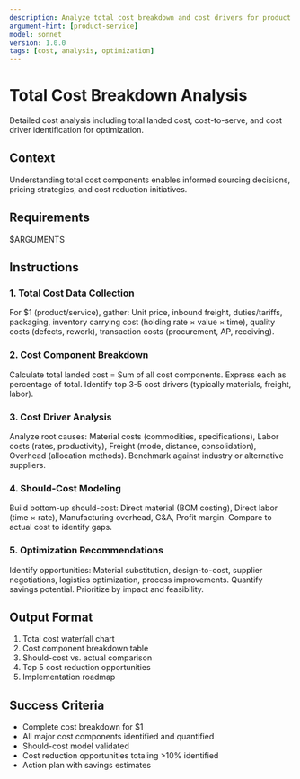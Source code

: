 ```yaml
---
description: Analyze total cost breakdown and cost drivers for product or service with recommendations for cost optimization.
argument-hint: [product-service]
model: sonnet
version: 1.0.0
tags: [cost, analysis, optimization]
---
```


# Total Cost Breakdown Analysis

Detailed cost analysis including total landed cost, cost-to-serve, and cost driver identification for optimization.

## Context

Understanding total cost components enables informed sourcing decisions, pricing strategies, and cost reduction initiatives.

## Requirements
$ARGUMENTS

## Instructions

### 1. Total Cost Data Collection
For $1 (product/service), gather: Unit price, inbound freight, duties/tariffs, packaging, inventory carrying cost (holding rate × value × time), quality costs (defects, rework), transaction costs (procurement, AP, receiving).

### 2. Cost Component Breakdown
Calculate total landed cost = Sum of all cost components. Express each as percentage of total. Identify top 3-5 cost drivers (typically materials, freight, labor).

### 3. Cost Driver Analysis
Analyze root causes: Material costs (commodities, specifications), Labor costs (rates, productivity), Freight (mode, distance, consolidation), Overhead (allocation methods). Benchmark against industry or alternative suppliers.

### 4. Should-Cost Modeling
Build bottom-up should-cost: Direct material (BOM costing), Direct labor (time × rate), Manufacturing overhead, G&A, Profit margin. Compare to actual cost to identify gaps.

### 5. Optimization Recommendations
Identify opportunities: Material substitution, design-to-cost, supplier negotiations, logistics optimization, process improvements. Quantify savings potential. Prioritize by impact and feasibility.

## Output Format
1. Total cost waterfall chart
2. Cost component breakdown table
3. Should-cost vs. actual comparison
4. Top 5 cost reduction opportunities
5. Implementation roadmap

## Success Criteria
- Complete cost breakdown for $1
- All major cost components identified and quantified
- Should-cost model validated
- Cost reduction opportunities totaling >10% identified
- Action plan with savings estimates
